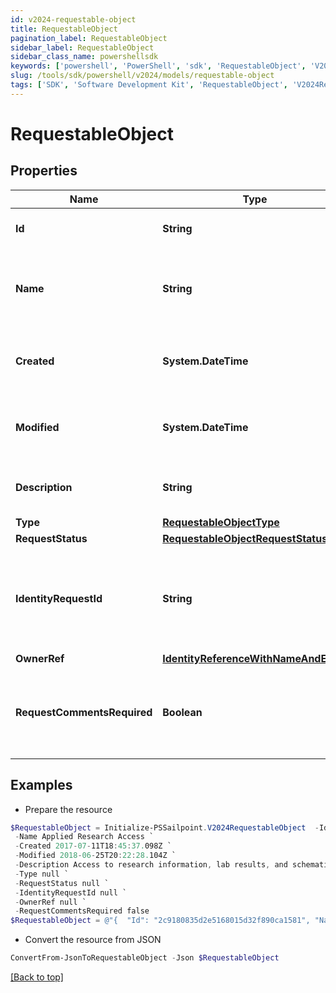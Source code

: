 ```yaml
---
id: v2024-requestable-object
title: RequestableObject
pagination_label: RequestableObject
sidebar_label: RequestableObject
sidebar_class_name: powershellsdk
keywords: ['powershell', 'PowerShell', 'sdk', 'RequestableObject', 'V2024RequestableObject'] 
slug: /tools/sdk/powershell/v2024/models/requestable-object
tags: ['SDK', 'Software Development Kit', 'RequestableObject', 'V2024RequestableObject']
---
```



# RequestableObject

## Properties

Name | Type | Description | Notes
------------ | ------------- | ------------- | -------------
**Id** | **String** | Id of the requestable object itself | [optional] 
**Name** | **String** | Human-readable display name of the requestable object | [optional] 
**Created** | **System.DateTime** | The time when the requestable object was created | [optional] 
**Modified** | **System.DateTime** | The time when the requestable object was last modified | [optional] 
**Description** | **String** | Description of the requestable object. | [optional] 
**Type** | [**RequestableObjectType**](requestable-object-type) |  | [optional] 
**RequestStatus** | [**RequestableObjectRequestStatus**](requestable-object-request-status) |  | [optional] 
**IdentityRequestId** | **String** | If *requestStatus* is *PENDING*, indicates the id of the associated account activity. | [optional] 
**OwnerRef** | [**IdentityReferenceWithNameAndEmail**](identity-reference-with-name-and-email) |  | [optional] 
**RequestCommentsRequired** | **Boolean** | Whether the requester must provide comments when requesting the object. | [optional] 

## Examples

- Prepare the resource
```powershell
$RequestableObject = Initialize-PSSailpoint.V2024RequestableObject  -Id 2c9180835d2e5168015d32f890ca1581 `
 -Name Applied Research Access `
 -Created 2017-07-11T18:45:37.098Z `
 -Modified 2018-06-25T20:22:28.104Z `
 -Description Access to research information, lab results, and schematics. `
 -Type null `
 -RequestStatus null `
 -IdentityRequestId null `
 -OwnerRef null `
 -RequestCommentsRequired false
$RequestableObject = @"{  "Id": "2c9180835d2e5168015d32f890ca1581", "Name": "Applied Research Access", "Created": "2017-07-11T18:45:37.098Z", "Modified": "2018-06-25T20:22:28.104Z", "Description": "Access to research information, lab results, and schematics.", "Type": null, "RequestStatus": null, "IdentityRequestId": "null", "OwnerRef": null, "RequestCommentsRequired": false }"@
```

- Convert the resource from JSON
```powershell
ConvertFrom-JsonToRequestableObject -Json $RequestableObject
```


[[Back to top]](#) 

